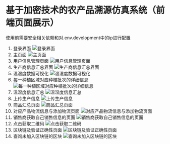 # 基于加密技术的农产品溯源仿真系统（前端页面展示）
使用前需要安全相关依赖和对.env.development中的ip进行配置

1. 登录界面 ![登录界面](https://gitee.com/carolin-violet/trace_system/raw/management-platfrom/markdown_imgs/1.jpg)
2. 主页面 ![主页面](https://gitee.com/carolin-violet/trace_system/raw/management-platfrom/markdown_imgs/2.png)
3. 用户信息管理页面 ![用户信息管理页面](https://gitee.com/carolin-violet/trace_system/raw/management-platfrom/markdown_imgs/3.png)
4. 生产商信息汇总界面 ![生产商信息汇总界面](https://gitee.com/carolin-violet/trace_system/raw/management-platfrom/markdown_imgs/4.png)
5. 温湿度数据可视化 ![温湿度数据可视化](https://gitee.com/carolin-violet/trace_system/raw/management-platfrom/markdown_imgs/5.png)
6. 每一种植区域对应种植批次的详细信息 ![每一种植区域对应种植批次的详细信息](https://gitee.com/carolin-violet/trace_system/raw/management-platfrom/markdown_imgs/6.png)
7. 温湿度信息汇总 ![温湿度信息汇总](https://gitee.com/carolin-violet/trace_system/raw/management-platfrom/markdown_imgs/7.png)
8. 上传生产信息 ![上传生产信息](https://gitee.com/carolin-violet/trace_system/raw/management-platfrom/markdown_imgs/8.png)
9. 商品汇总页面 ![商品汇总页面](https://gitee.com/carolin-violet/trace_system/raw/management-platfrom/markdown_imgs/9.png)
10. 对应产品物流信息与添加物流页面 ![对应产品物流信息与添加物流页面](https://gitee.com/carolin-violet/trace_system/raw/management-platfrom/markdown_imgs/10.png)
11. 销售商获取自己销售信息的页面 ![销售商获取自己销售信息的页面](https://gitee.com/carolin-violet/trace_system/raw/management-platfrom/markdown_imgs/11.png)
12. 点击获取二维码 ![点击获取二维码](https://gitee.com/carolin-violet/trace_system/raw/management-platfrom/markdown_imgs/12.png)
13. 区块链及验证正确性页面 ![区块链及验证正确性页面](https://gitee.com/carolin-violet/trace_system/raw/management-platfrom/markdown_imgs/13.png)
14. 查询未加入区块链的区块 ![查询未加入区块链的区块](https://gitee.com/carolin-violet/trace_system/raw/management-platfrom/markdown_imgs/14.png)



